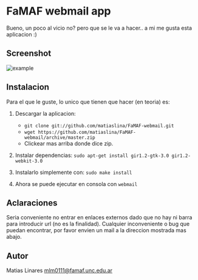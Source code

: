 FaMAF webmail app
=================

Bueno, un poco al vicio no? pero que se le va a hacer.. a mi me gusta esta aplicacion :)

Screenshot
----------

![example](https://raw.github.com/matiaslina/FaMAF-webmail/master/img/screenshot.png)

Instalacion
-----------

Para el que le guste, lo unico que tienen que hacer (en teoria) es:

1. Descargar la aplicacion:
    * `git clone git://github.com/matiaslina/FaMAF-webmail.git`
    * `wget https://github.com/matiaslina/FaMAF-webmail/archive/master.zip`
    * Clickear mas arriba donde dice zip.

2. Instalar dependencias: `sudo apt-get install gir1.2-gtk-3.0 gir1.2-webkit-3.0`

3. Instalarlo simplemente con:
    `sudo make install`

4. Ahora se puede ejecutar en consola con `webmail`

Aclaraciones
------------
Seria conveniente no entrar en enlaces externos dado que no hay ni barra para introducir url (no es la finalidad). Cualquier inconveniente o bug que puedan encontrar, por favor envien un mail a la direccion mostrada mas abajo.

Autor
-----

Matias Linares <mlm0111@famaf.unc.edu.ar>
